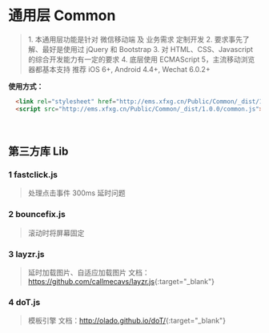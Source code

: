 
# 通用层 Common

> 1\. 本通用层功能是针对 微信移动端 及 业务需求 定制开发
> 2\. 要求事先了解、最好是使用过 jQuery 和 Bootstrap
> 3\. 对 HTML、CSS、Javascript 的综合开发能力有一定的要求
> 4\. 底层使用 ECMAScript 5，主流移动浏览器都基本支持
>     推荐 iOS 6+, Android 4.4+, Wechat 6.0.2+

**使用方式：**

```html
  <link rel="stylesheet" href="http://ems.xfxg.cn/Public/Common/_dist/1.0.0/common.css">
  <script src="http://ems.xfxg.cn/Public/Common/_dist/1.0.0/common.js"></script>
```

<br>




## 第三方库 Lib

### 1 fastclick.js
> 处理点击事件 300ms 延时问题

### 2 bouncefix.js
> 滚动时将屏幕固定

### 3 layzr.js
> 延时加载图片、自适应加载图片
> 文档：<https://github.com/callmecavs/layzr.js>{:target="_blank"}

### 4 doT.js
> 模板引擎
> 文档：<http://olado.github.io/doT/>{:target="_blank"}





<br><br><br><br>
